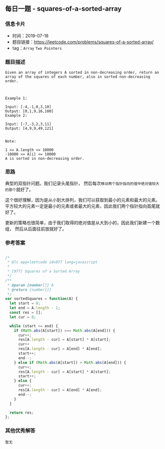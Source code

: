 ## 每日一题 - squares-of-a-sorted-array

### 信息卡片

- 时间：2019-07-18
- 题目链接：https://leetcode.com/problems/squares-of-a-sorted-array/
- tag：`Array` `Two Pointers`

### 题目描述

```
Given an array of integers A sorted in non-decreasing order, return an array of the squares of each number, also in sorted non-decreasing order.

 

Example 1:

Input: [-4,-1,0,3,10]
Output: [0,1,9,16,100]
Example 2:

Input: [-7,-3,2,3,11]
Output: [4,9,9,49,121]
 

Note:

1 <= A.length <= 10000
-10000 <= A[i] <= 10000
A is sorted in non-decreasing order.

```

### 思路

典型的双指针问题。我们记录头尾指针，
然后每次`移动两个指针指向的值中绝对值较大的那个`就好了。

这个很好理解，因为是从小到大排列，我们可以获取到最小的元素和最大的元素。
平方较大的元素一定是最小的元素或者最大的元素，因此我们两个指针指向首尾就好了。

更新的策略也很简单，由于我们取得的绝对值是从大到小的，因此我们新建一个数组，
然后从后面往前放就好了。

### 参考答案

```js

/*
 * @lc app=leetcode id=977 lang=javascript
 *
 * [977] Squares of a Sorted Array
 */
/**
 * @param {number[]} A
 * @return {number[]}
 */
var sortedSquares = function(A) {
  let start = 0;
  let end = A.length - 1;
  const res = [];
  let cur = 0;

  while (start <= end) {
    if (Math.abs(A[start]) === Math.abs(A[end])) {
      cur++;
      res[A.length - cur] = A[start] * A[start];
      cur++
      res[A.length - cur] = A[end] * A[end];
      start++;
      end--;
    } else if (Math.abs(A[start]) > Math.abs(A[end])) {
      cur++;
      res[A.length - cur] = A[start] * A[start];
      start++;
    } else {
      cur++;
      res[A.length - cur] = A[end] * A[end];
      end--;
    }
  }

  return res;
};


```

### 其他优秀解答
```
暂无
```
